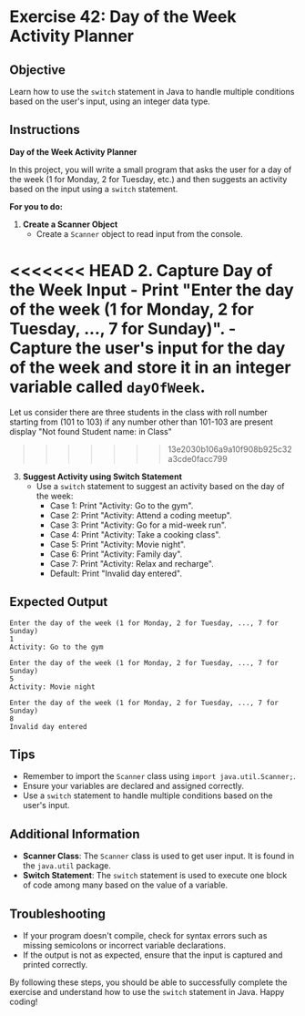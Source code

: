 # Exercise 42: Day of the Week Activity Planner

## Objective
Learn how to use the `switch` statement in Java to handle multiple conditions based on the user's input, using an integer data type.

## Instructions

**Day of the Week Activity Planner**

In this project, you will write a small program that asks the user for a day of the week (1 for Monday, 2 for Tuesday, etc.) and then suggests an activity based on the input using a `switch` statement.

**For you to do:**

1. **Create a Scanner Object**
    - Create a `Scanner` object to read input from the console.

<<<<<<< HEAD
2. **Capture Day of the Week Input**
    - Print "Enter the day of the week (1 for Monday, 2 for Tuesday, ..., 7 for Sunday)".
    - Capture the user's input for the day of the week and store it in an integer variable called `dayOfWeek`.
=======
Let us consider there are three students in the class with roll number 
starting from (101 to 103) if any number other than 101-103 are present
display "Not found Student name: in Class"
>>>>>>> 13e2030b106a9a10f908b925c32a3cde0facc799

3. **Suggest Activity using Switch Statement**
    - Use a `switch` statement to suggest an activity based on the day of the week:
        - Case 1: Print "Activity: Go to the gym".
        - Case 2: Print "Activity: Attend a coding meetup".
        - Case 3: Print "Activity: Go for a mid-week run".
        - Case 4: Print "Activity: Take a cooking class".
        - Case 5: Print "Activity: Movie night".
        - Case 6: Print "Activity: Family day".
        - Case 7: Print "Activity: Relax and recharge".
        - Default: Print "Invalid day entered".

## Expected Output
```
Enter the day of the week (1 for Monday, 2 for Tuesday, ..., 7 for Sunday)
1
Activity: Go to the gym
```

```
Enter the day of the week (1 for Monday, 2 for Tuesday, ..., 7 for Sunday)
5
Activity: Movie night
```

```
Enter the day of the week (1 for Monday, 2 for Tuesday, ..., 7 for Sunday)
8
Invalid day entered
```

## Tips
- Remember to import the `Scanner` class using `import java.util.Scanner;`.
- Ensure your variables are declared and assigned correctly.
- Use a `switch` statement to handle multiple conditions based on the user's input.

## Additional Information
- **Scanner Class**: The `Scanner` class is used to get user input. It is found in the `java.util` package.
- **Switch Statement**: The `switch` statement is used to execute one block of code among many based on the value of a variable.

## Troubleshooting
- If your program doesn't compile, check for syntax errors such as missing semicolons or incorrect variable declarations.
- If the output is not as expected, ensure that the input is captured and printed correctly.

By following these steps, you should be able to successfully complete the exercise and understand how to use the `switch` statement in Java. Happy coding!
